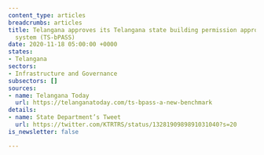 ```yaml
---
content_type: articles
breadcrumbs: articles
title: Telangana approves its Telangana state building permission approval and self-certification
  system (TS-bPASS)
date: 2020-11-18 05:00:00 +0000
states:
- Telangana
sectors:
- Infrastructure and Governance
subsectors: []
sources:
- name: Telangana Today
  url: https://telanganatoday.com/ts-bpass-a-new-benchmark
details:
- name: State Department’s Tweet
  url: https://twitter.com/KTRTRS/status/1328190989891031040?s=20
is_newsletter: false

---
```

